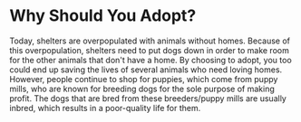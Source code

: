 <!DOCTYPE HTML>
<html>
<head>
  <title> Adopt, Don't Shop! </title>
</head>
<h1>Why Should You Adopt?</h1>
<p>Today, shelters are overpopulated with animals without homes. Because of this overpopulation, shelters need to put dogs down in order to make room for the other animals that don't have a home. By choosing to adopt, you too could end up saving the lives of several animals who need loving homes. However, people continue to shop for puppies, which come from puppy mills, who are known for breeding dogs for the sole purpose of making profit. The dogs that are bred from these breeders/puppy mills are usually inbred, which results in a poor-quality life for them.</p>
<h2></h2>
<p></p>
<h2></h2>
<p></p>
